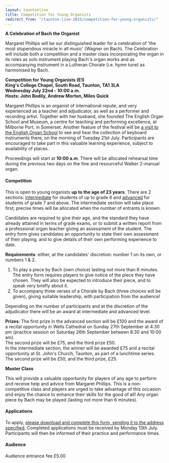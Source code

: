 ```yaml
---
layout: tauntonlive
title: Competition for Young Organists
redirect_from: "/taunton-live-2015/competition-for-young-organists/"
---
```


<p><strong>A Celebration of Bach the Organist</strong></p>
<p>Margaret Phillips will be our distinguished leader for a celebration of 'the most stupendous miracle in all music' (Wagner on Bach). The Celebration will include both a competition and a master class incorporating the organ in its roles as solo instrument playing Bach's organ works and as accompanying instrument in a Lutheran Chorale (i.e. hymn tune) as harmonised by Bach.</p>
<p><strong>Competition for Young Organists (E1)<br />
King's College Chapel, South Road, Taunton, TA1 3LA<br />
Wednesday July 22nd - 10:00 a.m.<br />
Hosts: John Bodily, Andrew Morton, Miles Quick</strong></p>
<p>Margaret Phillips is an organist of international repute, and very experienced as a teacher and adjudicator, as well as a performer and recording artist. Together with her husband, she founded The English Organ School and Museum, a centre for teaching and performing excellence, at Milborne Port, in Somerset. Another feature of the festival will be <a href="{{ '/taunton-live-2015/english-organ-school-and-museum-visit/' | prepend: site.github.url }}">a visit to the English Organ School</a> to see and hear the collection of keyboard instruments there, on the morning of Tuesday 21st July. Participants are encouraged to take part in this valuable learning experience, subject to availability of places. </p>
<p>Proceedings will start at <strong>10:00 a.m</strong>. There will be allocated rehearsal time during the previous two days on the fine and resourceful Walker 2-manual organ.</p>
<h4>Competition</h4>
<p>This is open to young organists <strong>up to the age of 23 years</strong>. There are 2 sections: <u>intermediate</u> for students of up to grade 6 and <u>advanced</u> for students of grade 7 and above. The intermediate section will take place first; precise times will be allocated when the number of entrants is known.</p>
<p>Candidates are required to give their age, and the standard they have already attained in terms of grade exams, or to submit a written report from a professional organ teacher giving an assessment of the student. The entry form gives candidates an opportunity to state their own assessment of their playing, and to give details of their own performing experience to date.</p>
<p><strong>Requirements</strong>: either, at the candidates' discretion: number 1 on its own, or numbers 1 &#038; 2.</p>
<ol>
<li>To play a piece by Bach (own choice) lasting not more than 6 minutes. The entry form requires players to give notice of the piece they have chosen. They will also be expected to introduce their piece, and to speak very briefly about it.</li>
<li>To accompany three verses of a Chorale by Bach (three choices will be given), giving suitable leadership, with participation from the audience!</li>
</ol>
<p>Depending on the number of participants and at the discretion of the adjudicator there will be an award at intermediate and advanced level.</p>
<p><strong>Prizes</strong>: The first prize in the advanced section will be £100 and the award of a recital opportunity in Wells Cathedral on Sunday 27th September at 4:30 pm (practice session on Saturday 26th September between 8:30 and 10:00 am).<br />
The second prize will be £75, and the third prize £50.<br />
In the intermediate section, the winner will be awarded £75 and a recital opportunity at St. John's Church, Taunton, as part of a lunchtime series. The second prize will be £50, and the third prize, £25. </p>
<p><strong>Master Class</strong></p>
<p>This will provide a valuable opportunity for players of any age to perform and receive help and advice from Margaret Phillips. This is a non-competitive class and players are urged to take advantage of this occasion and enjoy the chance to enhance their skills for the good of all! Any organ piece by Bach may be played (lasting not more than 6 minutes).</p>
<h4>Applications</h4>
<p>To apply, <a href="{{ '/wp-content/uploads/2015/05/Competition-for-Young-Organists-Application-Form1.pdf' | prepend: site.github.url }}" >please download and complete this form, sending it to the address specified</a>. Completed applications must be received by Monday 13th July. Participants will then be informed of their practice and performance times.</p>
<h4>Audience</h4>
<p>Audience entrance fee £5.00 </p>